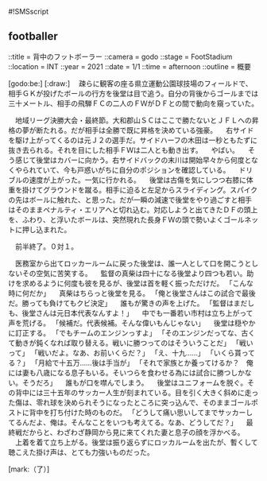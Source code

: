 #!SMSscript

## footballer

::title = 背中のフットボーラー
::camera = godo
::stage = FootStadium
::location = INT
::year = 2021
::date = 1/1
::time = afternoon
::outline = 概要

[godo:be:]
[:draw:]
　疎らに観客の座る県立運動公園球技場のフィールドで、相手ＧＫが投げたボールの行方を後堂は目で追う。自分の背後からゴールまでは三十メートル、相手の飛騨ＦＣの二人のＦＷがＤＦとの間で動向を窺っていた。

　地域リーグ決勝大会・最終節。大和郡山ＳＣはここで勝たないとＪＦＬへの昇格の夢が断たれる。だが相手は全勝で既に昇格を決めている強豪。
　右サイドを駆け上がってくるのは元Ｊ２の選手だ。サイドハーフの木田は一秒ともたずに抜き去られる。それを目にした相手ＦＷは二人とも動き出す。
　やばい。
　そう感じて後堂はカバーに向かう。右サイドバックの末川は開始早々から何度となくやられていて、今も戸惑いがちに自分のポジションを確認している。
　ドリブルの速度が上がった。一気に行かれる。
　後堂は古傷を気にしつつ右膝に体重を掛けてグラウンドを蹴る。相手に迫ると左足からスライディング。スパイクの先はボールに触れた、と思った。だが一瞬の減速で後堂をやり過ごすと相手はそのままペナルティ・エリアへと切れ込む。対応しようと出てきたＤＦの頭上を、ふわり、と浮いたボールは、突然現れた長身ＦＷの頭で勢いよくゴールネットに押し込まれた。

　前半終了。０対１。

　医務室から出てロッカールームに戻った後堂は、誰一人として口を開こうとしないその空気に苦笑する。
　監督の真柴は四十になる後堂より四つも若い。助けを求めるように何度も彼を見るが、後堂は首を軽く振っただけだ。
「こんな時に何だか」
　真柴はちらっと後堂を見る。
「俺と後堂さんはこの試合で最後だ。勝っても負けてもクビ決定」
　誰もが驚きの声を上げた。
「監督はまだしも、後堂さんは元日本代表なんすよ！」
　中でも一番若い市村は立ち上がって声を荒げる。
「候補だ。代表候補。そんな偉いもんじゃない」
　後堂は穏やかに訂正する。
「でもチームのエンジンっすよ」
「そのエンジンだってな、古くて動きが鈍くなれば取り替える。戦いに勝つってのはそういうことだ」
「戦いって」
「戦いだよ。なあ、お前いくらだ？」
「え、十九……」
「いくら貰ってる？」
「月給で十五万……後は手当が」
「それで家族とか養ってけるか？　俺には妻も八歳になる息子もいる。そいつらを食わせる為には試合に勝つしかない。そうだろ」
　誰もが口を噤んでしまう。
　後堂はユニフォームを脱ぐ。その背中には三十五年のサッカー人生が刻まれている。目を引く大きく斜めに走った傷は、零れ球を決められそうになったところに突っ込んで、そのままゴールポストに背中を打ち付けた時のものだ。
「どうして痛い思いしてまでサッカーしてるんだよ、俺は。そんなことをいつも考えてる。なあ、どうしてだ？」
　最終戦だからと、わざわざ静岡から見に来てくれた妻と息子の顔を浮かべる。
　上着を着て立ち上がる。後堂は振り返らずにロッカルームを出たが、暫くして聴こえた掛け声は、とても力強いものだった。

[mark:（了）]
